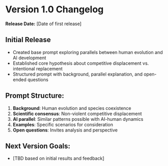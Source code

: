 # Version 1.0 Changelog

**Release Date:** [Date of first release]

## Initial Release
- Created base prompt exploring parallels between human evolution and AI development
- Established core hypothesis about competitive displacement vs. intentional replacement
- Structured prompt with background, parallel explanation, and open-ended questions

## Prompt Structure:
1. **Background**: Human evolution and species coexistence
2. **Scientific consensus**: Non-violent competitive displacement
3. **AI parallel**: Similar patterns possible with AI-human dynamics  
4. **Examples**: Specific scenarios for consideration
5. **Open questions**: Invites analysis and perspective

## Next Version Goals:
- [TBD based on initial results and feedback]
